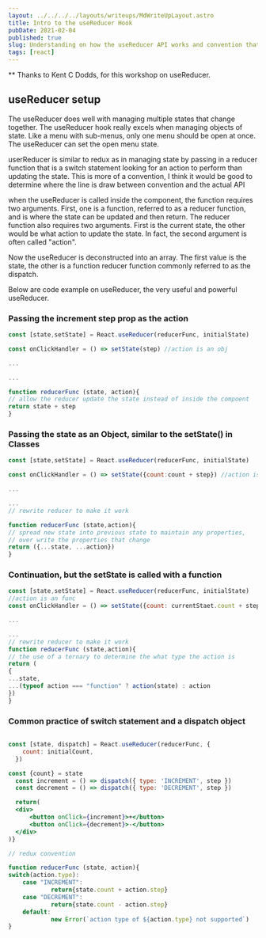 ```yaml
---
layout: ../../../../layouts/writeups/MdWriteUpLayout.astro
title: Intro to the useReducer Hook
pubDate: 2021-02-04
published: true
slug: Understanding on how the useReducer API works and convention that make it powerful
tags: [react]
---
```


\*\* Thanks to Kent C Dodds, for this workshop on useReducer.

## useReducer setup

The useReducer does well with managing multiple states that change together. The useReducer hook really excels when managing objects of state. Like a menu with sub-menus, only one menu should be open at once. The useReducer can set the open menu state.

userReducer is similar to redux as in managing state by passing in a reducer function that is a switch statement looking for an action to perform than updating the state. This is more of a convention, I think it would be good to determine where the line is draw between convention and the actual API

when the useReducer is called inside the component, the function requires two arguments. First, one is a function, referred to as a reducer function, and is where the state can be updated and then return. The reducer function also requires two arguments. First is the current state, the other would be what action to update the state. In fact, the second argument is often called "action".

Now the useReducer is deconstructed into an array. The first value is the state, the other is a function reducer function commonly referred to as the dispatch.

Below are code example on useReducer, the very useful and powerful useReducer.

### Passing the increment step prop as the action

```jsx
const [state,setState] = React.useReducer(reducerFunc, initialState)

const onClickHandler = () => setState(step) //action is an obj

...

...

function reducerFunc (state, action){
// allow the reducer update the state instead of inside the compoent
return state + step
}
```

### Passing the state as an Object, similar to the setState() in Classes

```jsx
const [state,setState] = React.useReducer(reducerFunc, initialState)

const onClickHandler = () => setState({count:count + step}) //action is an obj

...

...
// rewrite reducer to make it work

function reducerFunc (state,action){
// spread new state into previous state to maintain any properties,
// over write the properties that change
return ({...state, ...action})
}
```

### Continuation, but the setState is called with a function

```jsx
const [state,setState] = React.useReducer(reducerFunc, initialState)
//action is an func
const onClickHandler = () => setState({count: currentStaet.count + step})

...

...
// rewrite reducer to make it work
function reducerFunc (state,action){
// the use of a ternary to determine the what type the action is
return (
{
...state,
...(typeof action === "function" ? action(state) : action
})
}
```

### Common practice of switch statement and a dispatch object

```jsx

const [state, dispatch] = React.useReducer(reducerFunc, {
    count: initialCount,
  })

const {count} = state
  const increment = () => dispatch({ type: 'INCREMENT', step })
  const decrement = () => dispatch({ type: 'DECREMENT', step })

  return(
  <div>
      <button onClick={increment}>+</button>
      <button onClick={decrement}>-</button>
  </div>
)}

// redux convention

function reducerFunc (state, action){
switch(action.type):
	case "INCREMENT":
			return{state.count + action.step}
	case "DECREMENT":
			return{state.count - action.step}
	default:
			new Error(`action type of ${action.type} not supported`)
}
```
